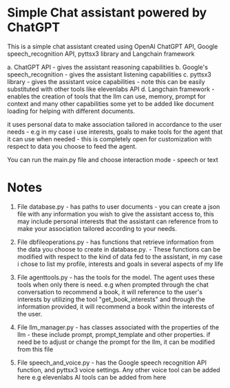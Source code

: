 
# Simple Chat assistant powered by ChatGPT 

This is a simple chat assistant created using OpenAI ChatGPT API, Google speech_recognition API, pyttsx3 library and Langchain framework

a. ChatGPT API - gives the assistant reasoning capabilities
b. Google's speech_recognition - gives the assistant listening capabilities
c. pyttsx3 library - gives the assistant voice capabilities - note this can be easily substituted with other tools like elevenlabs API
d. Langchain framework - enables the creation of tools that the llm can use, memory, prompt for context and many other capabilities some yet
                    to be added like document loading for helping with different documents.

it uses personal data to make association tailored in accordance to the user needs - e.g in my case i use interests, goals to make tools for the agent that it can use when needed - this is completely open for customization with respect to data you choose to feed the agent.

You can run the main.py file and choose interaction mode - speech or text

# Notes

1. File database.py - has paths to user documents - you can create a json file with any information you wish to give the assistant access to,   this may include personal interests that the assistant can reference from to make your association tailored according to your needs.

2. File dbfileoperations.py - has functions that retrieve information from the data you choose to create in database.py.
                            - These functions can be modified with respect to the kind of data fed to the assistant, in my case i chose to list  my profile, interests and goals in several aspects of my life

3. File agenttools.py - has the tools for the model. The agent uses these tools when only there is need. e.g when prompted through the chat
                    conversation to recommend a book, it will reference to the user's interests by utilizing the tool "get_book_interests" and through the information provided, it will recommend a book within the interests of the user.

4. File  llm_manager.py - has classes associated with the properties of the llm - these include prompt, prompt_template and other properties.
                    if need be to adjust or change the prompt for the llm, it can be modified from this file

5. File speech_and_voice.py - has the Google speech recognition API function, and pyttsx3 voice settings. Any other voice tool can be added here
                             e.g elevenlabs AI tools can be added from here


